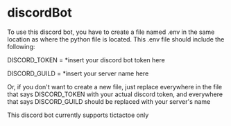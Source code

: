 # discordBot
To use this discord bot, you have to create a file named .env in the same location as where the python file is located. 
This .env file should include the following:

DISCORD_TOKEN = *insert your discord bot token here

DISCORD_GUILD = *insert your server name here

Or, if you don't want to create a new file, just replace everywhere in the file that says DISCORD_TOKEN with your actual discord token, and everywhere that says DISCORD_GUILD should be replaced with your server's name

This discord bot currently supports tictactoe only
